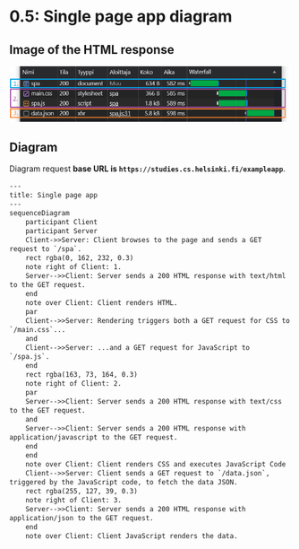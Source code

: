 # 0.5: Single page app diagram

## Image of the HTML response
![Single page application response](./assets/spa_response.png)

## Diagram
Diagram request **base URL is `https://studies.cs.helsinki.fi/exampleapp`**.
```mermaid
---
title: Single page app
---
sequenceDiagram
    participant Client
    participant Server
    Client->>Server: Client browses to the page and sends a GET request to `/spa`.
    rect rgba(0, 162, 232, 0.3)
    note right of Client: 1.
    Server-->>Client: Server sends a 200 HTML response with text/html to the GET request.
    end
    note over Client: Client renders HTML.
    par
    Client-->>Server: Rendering triggers both a GET request for CSS to `/main.css`...
    and
    Client-->>Server: ...and a GET request for JavaScript to `/spa.js`.
    end
    rect rgba(163, 73, 164, 0.3)
    note right of Client: 2.
    par
    Server-->>Client: Server sends a 200 HTML response with text/css to the GET request.
    and
    Server-->>Client: Server sends a 200 HTML response with application/javascript to the GET request.
    end
    end
    note over Client: Client renders CSS and executes JavaScript Code
    Client-->>Server: Client sends a GET request to `/data.json`, triggered by the JavaScript code, to fetch the data JSON.
    rect rgba(255, 127, 39, 0.3)
    note right of Client: 3.
    Server-->>Client: Server sends a 200 HTML response with application/json to the GET request.
    end
    note over Client: Client JavaScript renders the data.
```